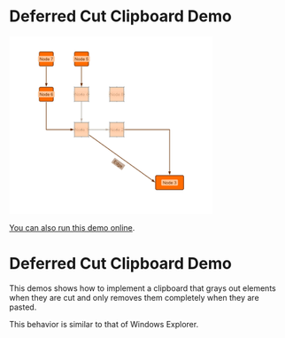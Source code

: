 # Deferred Cut Clipboard Demo

<img src="../../resources/image/clipboarddeferredcut.png" alt="demo-thumbnail" height="320"/>

[You can also run this demo online](https://live.yworks.com/demos/view/clipboard-deferred-cut/index.html).

# Deferred Cut Clipboard Demo

This demos shows how to implement a clipboard that grays out elements when they are cut and only removes them completely when they are pasted.

This behavior is similar to that of Windows Explorer.
